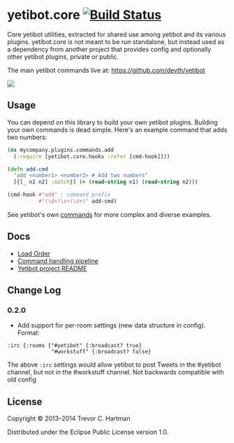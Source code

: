 # yetibot.core [![Build Status](https://travis-ci.org/devth/yetibot.core.svg?branch=master)](https://travis-ci.org/devth/yetibot.core)

Core yetibot utilities, extracted for shared use among yetibot and its various
plugins. yetibot.core is not meant to be run standalone, but instead used as a
dependency from another project that provides config and optionally other
yetibot plugins, private or public.  

The main yetibot commands live at:
https://github.com/devth/yetibot

[<img src="http://clojars.org/yetibot.core/latest-version.svg" />](https://clojars.org/yetibot.core)

## Usage

You can depend on this library to build your own yetibot plugins.
Building your own commands is dead simple. Here's an example command that
adds two numbers:

```clojure
(ns mycompany.plugins.commands.add
  (:require [yetibot.core.hooks :refer [cmd-hook]]))

(defn add-cmd
  "add <number1> <number2> # Add two numbers"
  [{[_ n1 n2] :match}] (+ (read-string n1) (read-string n2)))

(cmd-hook #"add" ; command prefix
          #"(\d+)\s+(\d+)" add-cmd)
```

See yetibot's own [commands](https://github.com/devth/yetibot/tree/master/src/yetibot/commands)
for more complex and diverse examples.


## Docs

- [Load Order](doc/load_order.md)
- [Command handling pipeline](doc/command_handling_pipeline.md)
- [Yetibot project README](https://github.com/devth/yetibot)

## Change Log

### 0.2.0

- Add support for per-room settings (new data structure in config). Format:

```edn
:irc {:rooms {"#yetibot" {:broadcast? true}
              "#workstuff" {:broadcast? false}
```

The above `:irc` settings would allow yetibot to post Tweets in the #yetibot
channel, but not in the #workstuff channel. Not backwards compatible with old
config 


## License

Copyright © 2013–2014 Trevor C. Hartman

Distributed under the Eclipse Public License version 1.0.
